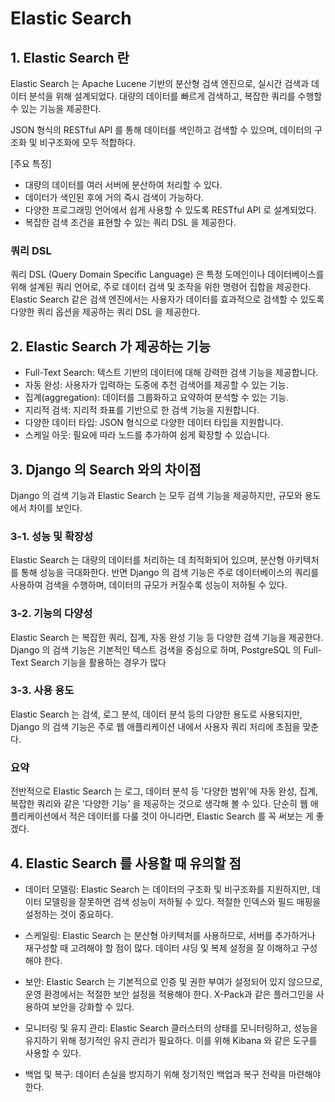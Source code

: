# Elastic Search

## 1. Elastic Search 란
Elastic Search 는 Apache Lucene 기반의 분산형 검색 엔진으로, 실시간 검색과 데이터 분석을 위해 설계되었다. 대량의 데이터를 빠르게 검색하고, 복잡한 쿼리를 수행할 수 있는 기능을 제공한다.

JSON 형식의 RESTful API 를 통해 데이터를 색인하고 검색할 수 있으며, 데이터의 구조화 및 비구조화에 모두 적합하다.

[주요 특징]
- 대량의 데이터를 여러 서버에 분산하여 처리할 수 있다.
- 데이터가 색인된 후에 거의 즉시 검색이 가능하다.
- 다양한 프로그래밍 언어에서 쉽게 사용할 수 있도록 RESTful API 로 설계되었다.
- 복잡한 검색 조건을 표현할 수 있는 쿼리 DSL 을 제공한다.

### 쿼리 DSL
쿼리 DSL (Query Domain Specific Language) 은 특정 도메인이나 데이터베이스를 위해 설계된 쿼리 언어로, 주로 데이터 검색 및 조작을 위한 명령어 집합을 제공한다. Elastic Search 같은 검색 엔진에서는 사용자가 데이터를 효과적으로 검색할 수 있도록 다양한 쿼리 옵션을 제공하는 쿼리 DSL 을 제공한다.

## 2. Elastic Search 가 제공하는 기능
- Full-Text Search: 텍스트 기반의 데이터에 대해 강력한 검색 기능을 제공합니다.
- 자동 완성: 사용자가 입력하는 도중에 추천 검색어를 제공할 수 있는 기능.
- 집계(aggregation): 데이터를 그룹화하고 요약하여 분석할 수 있는 기능.
- 지리적 검색: 지리적 좌표를 기반으로 한 검색 기능을 지원합니다.
- 다양한 데이터 타입: JSON 형식으로 다양한 데이터 타입을 지원합니다.
- 스케일 아웃: 필요에 따라 노드를 추가하여 쉽게 확장할 수 있습니다.

## 3. Django 의 Search 와의 차이점
Django 의 검색 기능과 Elastic Search 는 모두 검색 기능을 제공하지만, 규모와 용도에서 차이를 보인다.

### 3-1. 성능 및 확장성
Elastic Search 는 대량의 데이터를 처리하는 데 최적화되어 있으며, 분산형 아키텍처를 통해 성능을 극대화한다. 반면 Django 의 검색 기능은 주로 데이터베이스의 쿼리를 사용하여 검색을 수행하며, 데이터의 규모가 커질수록 성능이 저하될 수 있다.

### 3-2. 기능의 다양성
Elastic Search 는 복잡한 쿼리, 집계, 자동 완성 기능 등 다양한 검색 기능을 제공한다. Django 의 검색 기능은 기본적인 텍스트 검색을 중심으로 하며, PostgreSQL 의 Full-Text Search 기능을 활용하는 경우가 많다

### 3-3. 사용 용도
Elastic Search 는 검색, 로그 분석, 데이터 분석 등의 다양한 용도로 사용되지만, Django 의 검색 기능은 주로 웹 애플리케이션 내에서 사용자 쿼리 처리에 초점을 맞춘다.

### 요약
전반적으로 Elastic Search 는 로그, 데이터 분석 등 '다양한 범위'에 자동 완성, 집계, 복잡한 쿼리와 같은 '다양한 기능' 을 제공하는 것으로 생각해 볼 수 있다. 단순히 웹 애플리케이션에서 적은 데이터를 다룰 것이 아니라면, Elastic Search 를 꼭 써보는 게 좋겠다.

## 4. Elastic Search 를 사용할 때 유의할 점
- 데이터 모델링: Elastic Search 는 데이터의 구조화 및 비구조화를 지원하지만, 데이터 모델링을 잘못하면 검색 성능이 저하될 수 있다. 적절한 인덱스와 필드 매핑을 설정하는 것이 중요하다.

- 스케일링: Elastic Search 는 분산형 아키텍처를 사용하므로, 서버를 추가하거나 재구성할 때 고려해야 할 점이 많다. 데이터 샤딩 및 복제 설정을 잘 이해하고 구성해야 한다.

- 보안: Elastic Search 는 기본적으로 인증 및 권한 부여가 설정되어 있지 않으므로, 운영 환경에서는 적절한 보안 설정을 적용해야 한다. X-Pack과 같은 플러그인을 사용하여 보안을 강화할 수 있다.

- 모니터링 및 유지 관리: Elastic Search 클러스터의 상태를 모니터링하고, 성능을 유지하기 위해 정기적인 유지 관리가 필요하다. 이를 위해 Kibana 와 같은 도구를 사용할 수 있다.

- 백업 및 복구: 데이터 손실을 방지하기 위해 정기적인 백업과 복구 전략을 마련해야 한다.